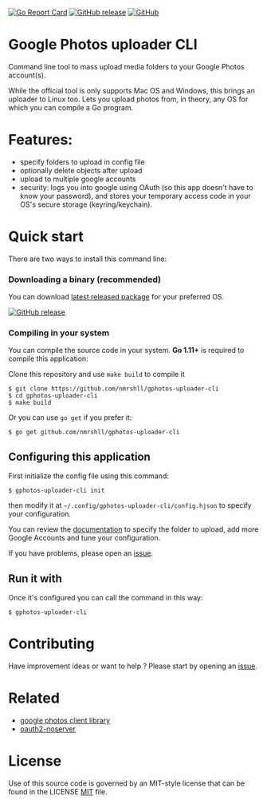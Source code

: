 [![Go Report Card](https://goreportcard.com/badge/github.com/nmrshll/gphotos-uploader-cli)](https://goreportcard.com/report/github.com/nmrshll/gphotos-uploader-cli)
[![GitHub release](https://img.shields.io/github/release/nmrshll/gphotos-uploader-cli.svg)](https://github.com/nmrshll/gphotos-uploader-cli/releases/latest)
[![GitHub](https://img.shields.io/github/license/nmrshll/gphotos-uploader-cli.svg)](LICENSE)
<!--- [![Snap Status](https://build.snapcraft.io/badge/nmrshll/gphotos-uploader-cli.svg)](https://build.snapcraft.io/user/nmrshll/gphotos-uploader-cli) --->

# Google Photos uploader CLI

Command line tool to mass upload media folders to your Google Photos account(s).    

While the official tool is only supports Mac OS and Windows, this brings an uploader to Linux too. Lets you upload photos from, in theory, any OS for which you can compile a Go program.     

# Features:

- specify folders to upload in config file
- optionally delete objects after upload
- upload to multiple google accounts
- security: logs you into google using OAuth (so this app doesn't have to know your password), and stores your temporary access code in your OS's secure storage (keyring/keychain).

# Quick start
There are two ways to install this command line:

### Downloading a binary (recommended)

You can download [latest released package](https://github.com/nmrshll/gphotos-uploader-cli/releases/latest) for your preferred OS.

[![GitHub release](https://img.shields.io/github/release/nmrshll/gphotos-uploader-cli.svg?style=for-the-badge)](https://github.com/nmrshll/gphotos-uploader-cli/releases/latest)

### Compiling in your system

You can compile the source code in your system. **Go 1.11+** is required to compile this application:

Clone this repository and use `make build` to compile it

```
$ git clone https://github.com/nmrshll/gphotos-uploader-cli
$ cd gphotos-uploader-cli
$ make build
```

Or you can use `go get` if you prefer it:

```
$ go get github.com/nmrshll/gphotos-uploader-cli
```

## Configuring this application
First initialize the config file using this command:
```
$ gphotos-uploader-cli init
```

then modify it at `~/.config/gphotos-uploader-cli/config.hjson` to specify your configuration.

You can review the [documentation](.docs/configuration.md) to specify the folder to upload, add more Google Accounts and tune your configuration.

If you have problems, please open an [issue](https://github.com/nmrshll/gphotos-uploader-cli/issues). 

## Run it with 

Once it's configured you can call the command in this way:
``` 
$ gphotos-uploader-cli
```    

# Contributing
Have improvement ideas or want to help ? Please start by opening an [issue](https://github.com/nmrshll/gphotos-uploader-cli/issues). 

# Related
- [google photos client library](https://github.com/nmrshll/google-photos-api-client-go)
- [oauth2-noserver](https://github.com/nmrshll/oauth2-noserver)

# License
 
 Use of this source code is governed by an MIT-style license that can be found in the LICENSE [MIT](LICENSE) file.
